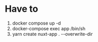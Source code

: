 # Have to
1. docker compose up -d
2. docker-compose exec app /bin/sh
3. yarn create nuxt-app . --overwrite-dir
